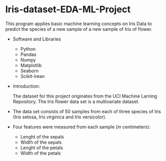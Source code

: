# Iris-dataset-EDA-ML-Project
This program applies basic machine learning concepts on Iris Data to predict the species of a new sample of a new sample of Iris of flower.

* Software and Libraries
  * Python 
  * Pandas
  * Numpy
  * Matplotlib
  * Seaborn
  * Scikit-lrean

* Introduction:

    The dataset for this project originates from the UCI Machine Larning Repository. The Iris flower data set is a multivariate dataset.

* The data set consists of 50 samples from each of three species of Iris (Iris setosa, Iris virginica and Iris versicolor).
* Four features were measured from each sample (in centimeters):
  * Lenght of the sepals
  * Width of the sepals
  * Lenght of the petals
  * Width of the petals

